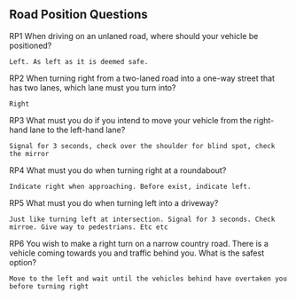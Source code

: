 ## Road Position Questions

RP1   When driving on an unlaned road, where should your vehicle be positioned?

```
Left. As left as it is deemed safe.
```

RP2   When turning right from a two-laned road into a one-way street that has two lanes, which lane must you turn into?

```
Right
```

RP3   What must you do if you intend to move your vehicle from the right-hand lane to the left-hand lane?

```
Signal for 3 seconds, check over the shoulder for blind spot, check the mirror
```

RP4   What must you do when turning right at a roundabout?

```
Indicate right when approaching. Before exist, indicate left.
```

RP5   What must you do when turning left into a driveway?

```
Just like turning left at intersection. Signal for 3 seconds. Check mirroe. Give way to pedestrians. Etc etc
```

RP6   You wish to make a right turn on a narrow country road. There is a vehicle coming towards you and traffic behind you. What is the safest option?

```
Move to the left and wait until the vehicles behind have overtaken you before turning right
```
